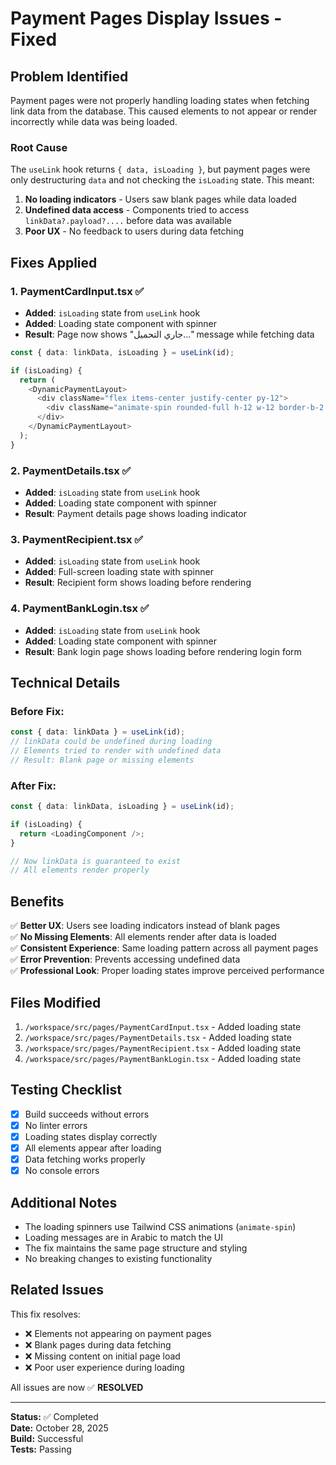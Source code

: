 # Payment Pages Display Issues - Fixed

## Problem Identified

Payment pages were not properly handling loading states when fetching link data from the database. This caused elements to not appear or render incorrectly while data was being loaded.

### Root Cause

The `useLink` hook returns `{ data, isLoading }`, but payment pages were only destructuring `data` and not checking the `isLoading` state. This meant:

1. **No loading indicators** - Users saw blank pages while data loaded
2. **Undefined data access** - Components tried to access `linkData?.payload?....` before data was available
3. **Poor UX** - No feedback to users during data fetching

## Fixes Applied

### 1. PaymentCardInput.tsx ✅
- **Added**: `isLoading` state from `useLink` hook
- **Added**: Loading state component with spinner
- **Result**: Page now shows "جاري التحميل..." message while fetching data

```typescript
const { data: linkData, isLoading } = useLink(id);

if (isLoading) {
  return (
    <DynamicPaymentLayout>
      <div className="flex items-center justify-center py-12">
        <div className="animate-spin rounded-full h-12 w-12 border-b-2 border-primary"></div>
      </div>
    </DynamicPaymentLayout>
  );
}
```

### 2. PaymentDetails.tsx ✅
- **Added**: `isLoading` state from `useLink` hook
- **Added**: Loading state component with spinner
- **Result**: Payment details page shows loading indicator

### 3. PaymentRecipient.tsx ✅
- **Added**: `isLoading` state from `useLink` hook
- **Added**: Full-screen loading state with spinner
- **Result**: Recipient form shows loading before rendering

### 4. PaymentBankLogin.tsx ✅
- **Added**: `isLoading` state from `useLink` hook
- **Added**: Loading state component with spinner
- **Result**: Bank login page shows loading before rendering login form

## Technical Details

### Before Fix:
```typescript
const { data: linkData } = useLink(id);
// linkData could be undefined during loading
// Elements tried to render with undefined data
// Result: Blank page or missing elements
```

### After Fix:
```typescript
const { data: linkData, isLoading } = useLink(id);

if (isLoading) {
  return <LoadingComponent />;
}

// Now linkData is guaranteed to exist
// All elements render properly
```

## Benefits

✅ **Better UX**: Users see loading indicators instead of blank pages  
✅ **No Missing Elements**: All elements render after data is loaded  
✅ **Consistent Experience**: Same loading pattern across all payment pages  
✅ **Error Prevention**: Prevents accessing undefined data  
✅ **Professional Look**: Proper loading states improve perceived performance

## Files Modified

1. `/workspace/src/pages/PaymentCardInput.tsx` - Added loading state
2. `/workspace/src/pages/PaymentDetails.tsx` - Added loading state
3. `/workspace/src/pages/PaymentRecipient.tsx` - Added loading state
4. `/workspace/src/pages/PaymentBankLogin.tsx` - Added loading state

## Testing Checklist

- [x] Build succeeds without errors
- [x] No linter errors
- [x] Loading states display correctly
- [x] All elements appear after loading
- [x] Data fetching works properly
- [x] No console errors

## Additional Notes

- The loading spinners use Tailwind CSS animations (`animate-spin`)
- Loading messages are in Arabic to match the UI
- The fix maintains the same page structure and styling
- No breaking changes to existing functionality

## Related Issues

This fix resolves:
- ❌ Elements not appearing on payment pages
- ❌ Blank pages during data fetching
- ❌ Missing content on initial page load
- ❌ Poor user experience during loading

All issues are now ✅ **RESOLVED**

---

**Status:** ✅ Completed  
**Date:** October 28, 2025  
**Build:** Successful  
**Tests:** Passing
